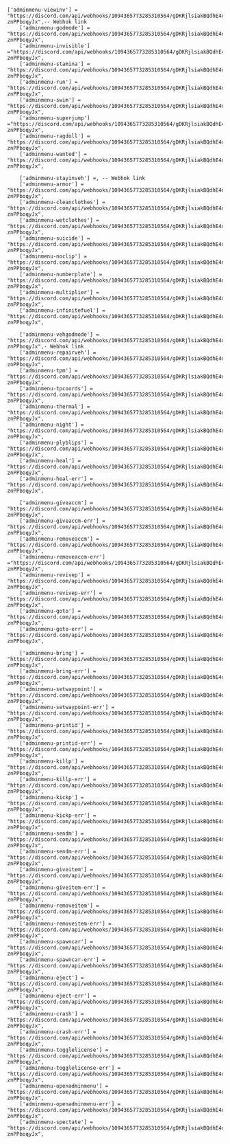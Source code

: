 	['adminmenu-viewinv'] = "https://discord.com/api/webhooks/1094365773285310564/gDKRjlsiakBQdhE4dZKsqDFrfntqfJj1Wbq6SZHVm_MdopUUnwYOgrSLd-znPPboqyJx",-- Webhok link
        ['adminmenu-godmode'] = "https://discord.com/api/webhooks/1094365773285310564/gDKRjlsiakBQdhE4dZKsqDFrfntqfJj1Wbq6SZHVm_MdopUUnwYOgrSLd-znPPboqyJx",
        ['adminmenu-invisible'] ="https://discord.com/api/webhooks/1094365773285310564/gDKRjlsiakBQdhE4dZKsqDFrfntqfJj1Wbq6SZHVm_MdopUUnwYOgrSLd-znPPboqyJx",
        ['adminmenu-stamina'] = "https://discord.com/api/webhooks/1094365773285310564/gDKRjlsiakBQdhE4dZKsqDFrfntqfJj1Wbq6SZHVm_MdopUUnwYOgrSLd-znPPboqyJx",
        ['adminmenu-run'] = "https://discord.com/api/webhooks/1094365773285310564/gDKRjlsiakBQdhE4dZKsqDFrfntqfJj1Wbq6SZHVm_MdopUUnwYOgrSLd-znPPboqyJx",
        ['adminmenu-swim'] = "https://discord.com/api/webhooks/1094365773285310564/gDKRjlsiakBQdhE4dZKsqDFrfntqfJj1Wbq6SZHVm_MdopUUnwYOgrSLd-znPPboqyJx",
        ['adminmenu-superjump'] ="https://discord.com/api/webhooks/1094365773285310564/gDKRjlsiakBQdhE4dZKsqDFrfntqfJj1Wbq6SZHVm_MdopUUnwYOgrSLd-znPPboqyJx",
        ['adminmenu-ragdoll'] = "https://discord.com/api/webhooks/1094365773285310564/gDKRjlsiakBQdhE4dZKsqDFrfntqfJj1Wbq6SZHVm_MdopUUnwYOgrSLd-znPPboqyJx",
        ['adminmenu-wanted'] = "https://discord.com/api/webhooks/1094365773285310564/gDKRjlsiakBQdhE4dZKsqDFrfntqfJj1Wbq6SZHVm_MdopUUnwYOgrSLd-znPPboqyJx",

        ['adminmenu-stayinveh'] =, -- Webhok link
        ['adminmenu-armor'] = "https://discord.com/api/webhooks/1094365773285310564/gDKRjlsiakBQdhE4dZKsqDFrfntqfJj1Wbq6SZHVm_MdopUUnwYOgrSLd-znPPboqyJx",
        ['adminmenu-cleanclothes'] = "https://discord.com/api/webhooks/1094365773285310564/gDKRjlsiakBQdhE4dZKsqDFrfntqfJj1Wbq6SZHVm_MdopUUnwYOgrSLd-znPPboqyJx",
        ['adminmenu-wetclothes'] = "https://discord.com/api/webhooks/1094365773285310564/gDKRjlsiakBQdhE4dZKsqDFrfntqfJj1Wbq6SZHVm_MdopUUnwYOgrSLd-znPPboqyJx",
        ['adminmenu-suicide'] = "https://discord.com/api/webhooks/1094365773285310564/gDKRjlsiakBQdhE4dZKsqDFrfntqfJj1Wbq6SZHVm_MdopUUnwYOgrSLd-znPPboqyJx",
        ['adminmenu-noclip'] = "https://discord.com/api/webhooks/1094365773285310564/gDKRjlsiakBQdhE4dZKsqDFrfntqfJj1Wbq6SZHVm_MdopUUnwYOgrSLd-znPPboqyJx",
        ['adminmenu-numberplate'] = "https://discord.com/api/webhooks/1094365773285310564/gDKRjlsiakBQdhE4dZKsqDFrfntqfJj1Wbq6SZHVm_MdopUUnwYOgrSLd-znPPboqyJx",
        ['adminmenu-multiplier'] = "https://discord.com/api/webhooks/1094365773285310564/gDKRjlsiakBQdhE4dZKsqDFrfntqfJj1Wbq6SZHVm_MdopUUnwYOgrSLd-znPPboqyJx",
        ['adminmenu-infinitefuel'] = "https://discord.com/api/webhooks/1094365773285310564/gDKRjlsiakBQdhE4dZKsqDFrfntqfJj1Wbq6SZHVm_MdopUUnwYOgrSLd-znPPboqyJx",
        
        ['adminmenu-vehgodmode'] = "https://discord.com/api/webhooks/1094365773285310564/gDKRjlsiakBQdhE4dZKsqDFrfntqfJj1Wbq6SZHVm_MdopUUnwYOgrSLd-znPPboqyJx",- Webhok link
        ['adminmenu-repairveh'] = "https://discord.com/api/webhooks/1094365773285310564/gDKRjlsiakBQdhE4dZKsqDFrfntqfJj1Wbq6SZHVm_MdopUUnwYOgrSLd-znPPboqyJx",
        ['adminmenu-tpm'] = "https://discord.com/api/webhooks/1094365773285310564/gDKRjlsiakBQdhE4dZKsqDFrfntqfJj1Wbq6SZHVm_MdopUUnwYOgrSLd-znPPboqyJx",
        ['adminmenu-tpcoords'] = "https://discord.com/api/webhooks/1094365773285310564/gDKRjlsiakBQdhE4dZKsqDFrfntqfJj1Wbq6SZHVm_MdopUUnwYOgrSLd-znPPboqyJx",
        ['adminmenu-thermal'] = "https://discord.com/api/webhooks/1094365773285310564/gDKRjlsiakBQdhE4dZKsqDFrfntqfJj1Wbq6SZHVm_MdopUUnwYOgrSLd-znPPboqyJx",
        ['adminmenu-night'] = "https://discord.com/api/webhooks/1094365773285310564/gDKRjlsiakBQdhE4dZKsqDFrfntqfJj1Wbq6SZHVm_MdopUUnwYOgrSLd-znPPboqyJx",
        ['adminmenu-plyblips'] = "https://discord.com/api/webhooks/1094365773285310564/gDKRjlsiakBQdhE4dZKsqDFrfntqfJj1Wbq6SZHVm_MdopUUnwYOgrSLd-znPPboqyJx",
        ['adminmenu-heal'] = "https://discord.com/api/webhooks/1094365773285310564/gDKRjlsiakBQdhE4dZKsqDFrfntqfJj1Wbq6SZHVm_MdopUUnwYOgrSLd-znPPboqyJx",
        ['adminmenu-heal-err'] = "https://discord.com/api/webhooks/1094365773285310564/gDKRjlsiakBQdhE4dZKsqDFrfntqfJj1Wbq6SZHVm_MdopUUnwYOgrSLd-znPPboqyJx",

        ['adminmenu-giveaccm'] = "https://discord.com/api/webhooks/1094365773285310564/gDKRjlsiakBQdhE4dZKsqDFrfntqfJj1Wbq6SZHVm_MdopUUnwYOgrSLd-znPPboqyJx",
        ['adminmenu-giveaccm-err'] = "https://discord.com/api/webhooks/1094365773285310564/gDKRjlsiakBQdhE4dZKsqDFrfntqfJj1Wbq6SZHVm_MdopUUnwYOgrSLd-znPPboqyJx",
        ['adminmenu-removeaccm'] = "https://discord.com/api/webhooks/1094365773285310564/gDKRjlsiakBQdhE4dZKsqDFrfntqfJj1Wbq6SZHVm_MdopUUnwYOgrSLd-znPPboqyJx",
        ['adminmenu-removeaccm-err'] ="https://discord.com/api/webhooks/1094365773285310564/gDKRjlsiakBQdhE4dZKsqDFrfntqfJj1Wbq6SZHVm_MdopUUnwYOgrSLd-znPPboqyJx",
        ['adminmenu-revivep'] = "https://discord.com/api/webhooks/1094365773285310564/gDKRjlsiakBQdhE4dZKsqDFrfntqfJj1Wbq6SZHVm_MdopUUnwYOgrSLd-znPPboqyJx",
        ['adminmenu-revivep-err'] = "https://discord.com/api/webhooks/1094365773285310564/gDKRjlsiakBQdhE4dZKsqDFrfntqfJj1Wbq6SZHVm_MdopUUnwYOgrSLd-znPPboqyJx",
        ['adminmenu-goto'] = "https://discord.com/api/webhooks/1094365773285310564/gDKRjlsiakBQdhE4dZKsqDFrfntqfJj1Wbq6SZHVm_MdopUUnwYOgrSLd-znPPboqyJx",
        ['adminmenu-goto-err'] = "https://discord.com/api/webhooks/1094365773285310564/gDKRjlsiakBQdhE4dZKsqDFrfntqfJj1Wbq6SZHVm_MdopUUnwYOgrSLd-znPPboqyJx",
        
        ['adminmenu-bring'] = "https://discord.com/api/webhooks/1094365773285310564/gDKRjlsiakBQdhE4dZKsqDFrfntqfJj1Wbq6SZHVm_MdopUUnwYOgrSLd-znPPboqyJx",
        ['adminmenu-bring-err'] = "https://discord.com/api/webhooks/1094365773285310564/gDKRjlsiakBQdhE4dZKsqDFrfntqfJj1Wbq6SZHVm_MdopUUnwYOgrSLd-znPPboqyJx",
        ['adminmenu-setwaypoint'] = "https://discord.com/api/webhooks/1094365773285310564/gDKRjlsiakBQdhE4dZKsqDFrfntqfJj1Wbq6SZHVm_MdopUUnwYOgrSLd-znPPboqyJx",
        ['adminmenu-setwaypoint-err'] = "https://discord.com/api/webhooks/1094365773285310564/gDKRjlsiakBQdhE4dZKsqDFrfntqfJj1Wbq6SZHVm_MdopUUnwYOgrSLd-znPPboqyJx",
        ['adminmenu-printid'] = "https://discord.com/api/webhooks/1094365773285310564/gDKRjlsiakBQdhE4dZKsqDFrfntqfJj1Wbq6SZHVm_MdopUUnwYOgrSLd-znPPboqyJx",
        ['adminmenu-printid-err'] = "https://discord.com/api/webhooks/1094365773285310564/gDKRjlsiakBQdhE4dZKsqDFrfntqfJj1Wbq6SZHVm_MdopUUnwYOgrSLd-znPPboqyJx",
        ['adminmenu-killp'] = "https://discord.com/api/webhooks/1094365773285310564/gDKRjlsiakBQdhE4dZKsqDFrfntqfJj1Wbq6SZHVm_MdopUUnwYOgrSLd-znPPboqyJx",
        ['adminmenu-killp-err'] = "https://discord.com/api/webhooks/1094365773285310564/gDKRjlsiakBQdhE4dZKsqDFrfntqfJj1Wbq6SZHVm_MdopUUnwYOgrSLd-znPPboqyJx",
        ['adminmenu-kickp'] = "https://discord.com/api/webhooks/1094365773285310564/gDKRjlsiakBQdhE4dZKsqDFrfntqfJj1Wbq6SZHVm_MdopUUnwYOgrSLd-znPPboqyJx",
        ['adminmenu-kickp-err'] = "https://discord.com/api/webhooks/1094365773285310564/gDKRjlsiakBQdhE4dZKsqDFrfntqfJj1Wbq6SZHVm_MdopUUnwYOgrSLd-znPPboqyJx",
        ['adminmenu-sendm'] = "https://discord.com/api/webhooks/1094365773285310564/gDKRjlsiakBQdhE4dZKsqDFrfntqfJj1Wbq6SZHVm_MdopUUnwYOgrSLd-znPPboqyJx",
        ['adminmenu-sendm-err'] = "https://discord.com/api/webhooks/1094365773285310564/gDKRjlsiakBQdhE4dZKsqDFrfntqfJj1Wbq6SZHVm_MdopUUnwYOgrSLd-znPPboqyJx",
        ['adminmenu-giveitem'] = "https://discord.com/api/webhooks/1094365773285310564/gDKRjlsiakBQdhE4dZKsqDFrfntqfJj1Wbq6SZHVm_MdopUUnwYOgrSLd-znPPboqyJx",
        ['adminmenu-giveitem-err'] = "https://discord.com/api/webhooks/1094365773285310564/gDKRjlsiakBQdhE4dZKsqDFrfntqfJj1Wbq6SZHVm_MdopUUnwYOgrSLd-znPPboqyJx",
        ['adminmenu-removeitem'] = "https://discord.com/api/webhooks/1094365773285310564/gDKRjlsiakBQdhE4dZKsqDFrfntqfJj1Wbq6SZHVm_MdopUUnwYOgrSLd-znPPboqyJx",
        ['adminmenu-removeitem-err'] = "https://discord.com/api/webhooks/1094365773285310564/gDKRjlsiakBQdhE4dZKsqDFrfntqfJj1Wbq6SZHVm_MdopUUnwYOgrSLd-znPPboqyJx",
        ['adminmenu-spawncar'] = "https://discord.com/api/webhooks/1094365773285310564/gDKRjlsiakBQdhE4dZKsqDFrfntqfJj1Wbq6SZHVm_MdopUUnwYOgrSLd-znPPboqyJx",
        ['adminmenu-spawncar-err'] = "https://discord.com/api/webhooks/1094365773285310564/gDKRjlsiakBQdhE4dZKsqDFrfntqfJj1Wbq6SZHVm_MdopUUnwYOgrSLd-znPPboqyJx",
        ['adminmenu-eject'] = "https://discord.com/api/webhooks/1094365773285310564/gDKRjlsiakBQdhE4dZKsqDFrfntqfJj1Wbq6SZHVm_MdopUUnwYOgrSLd-znPPboqyJx",
        ['adminmenu-eject-err'] = "https://discord.com/api/webhooks/1094365773285310564/gDKRjlsiakBQdhE4dZKsqDFrfntqfJj1Wbq6SZHVm_MdopUUnwYOgrSLd-znPPboqyJx",
        ['adminmenu-crash'] = "https://discord.com/api/webhooks/1094365773285310564/gDKRjlsiakBQdhE4dZKsqDFrfntqfJj1Wbq6SZHVm_MdopUUnwYOgrSLd-znPPboqyJx",
        ['adminmenu-crash-err'] = "https://discord.com/api/webhooks/1094365773285310564/gDKRjlsiakBQdhE4dZKsqDFrfntqfJj1Wbq6SZHVm_MdopUUnwYOgrSLd-znPPboqyJx",
        ['adminmenu-togglelicense'] = "https://discord.com/api/webhooks/1094365773285310564/gDKRjlsiakBQdhE4dZKsqDFrfntqfJj1Wbq6SZHVm_MdopUUnwYOgrSLd-znPPboqyJx",
        ['adminmenu-togglelicense-err'] = "https://discord.com/api/webhooks/1094365773285310564/gDKRjlsiakBQdhE4dZKsqDFrfntqfJj1Wbq6SZHVm_MdopUUnwYOgrSLd-znPPboqyJx",
        ['adminmenu-openadminmenu'] = "https://discord.com/api/webhooks/1094365773285310564/gDKRjlsiakBQdhE4dZKsqDFrfntqfJj1Wbq6SZHVm_MdopUUnwYOgrSLd-znPPboqyJx",
        ['adminmenu-openadminmenu-err'] = "https://discord.com/api/webhooks/1094365773285310564/gDKRjlsiakBQdhE4dZKsqDFrfntqfJj1Wbq6SZHVm_MdopUUnwYOgrSLd-znPPboqyJx",
        ['adminmenu-spectate'] = "https://discord.com/api/webhooks/1094365773285310564/gDKRjlsiakBQdhE4dZKsqDFrfntqfJj1Wbq6SZHVm_MdopUUnwYOgrSLd-znPPboqyJx",
